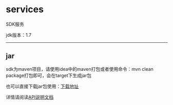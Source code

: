 # services
SDK服务 

jdk版本：1.7

***
## jar
sdk为maven项目，请使用idea中的maven打包或者使用命令：mvn clean package打包即可，会在target下生成jar包

也可以直接下载jar包使用：[下载地址](https://git.dev.yuanben.org/projects/UNV/repos/universe-java-sdk/browse/universe_java_sdk_jar/universe-java-sdk.jar)

详情请阅读[API说明文档](http://yuanbenlian.mydoc.io/docs/api.md?t=268053)


